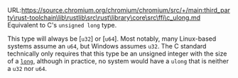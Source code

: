 URL:https://source.chromium.org/chromium/chromium/src/+/main:third_party\rust-toolchain\lib\rustlib\src\rust\library\core\src\ffi\c_ulong.md
Equivalent to C's `unsigned long` type.

This type will always be [`u32`] or [`u64`]. Most notably, many Linux-based systems assume an `u64`, but Windows assumes `u32`. The C standard technically only requires that this type be an unsigned integer with the size of a [`long`], although in practice, no system would have a `ulong` that is neither a `u32` nor `u64`.

[`long`]: c_long
